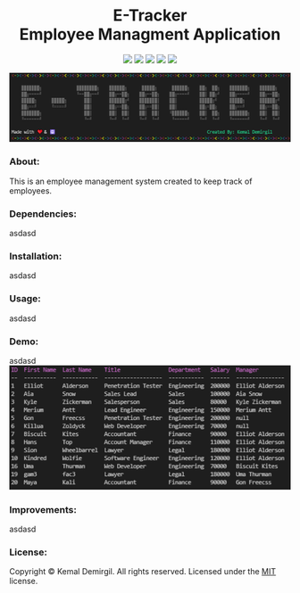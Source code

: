 <h1 align = "center"> E-Tracker <br> Employee Managment Application </h1>
<p align = "center">
  <img src="https://img.shields.io/npm/v/npm?color=red&logo=npm"/>
  <img src="https://img.shields.io/node/v/jest"/>
  <img src="https://img.shields.io/github/license/kemaldemirgil/e-tracker?color=cyan&label=License&logo=github&logoColor=cyan"/>
  <img src="https://img.shields.io/github/issues/kemaldemirgil/e-tracker?color=yellow&label=Issues&logo=github&logoColor=yellow">
  <img src="https://img.shields.io/github/last-commit/kemaldemirgil/e-tracker?color=orange&label=Last%20Commit&logo=git&logoColor=orange">
</p>

<p align = "center" ><img src="/images/start-eTracker.PNG"/></p>

### About:
This is an employee management system created to keep track of employees.

### Dependencies:
asdasd

### Installation:
asdasd

### Usage:
asdasd

### Demo:
asdasd
![](/images/employees.PNG)

### Improvements:
asdasd

### License:
Copyright © Kemal Demirgil. All rights reserved.
Licensed under the [MIT](https://github.com/kemaldemirgil/e-tracker/blob/main/LICENSE) license.




